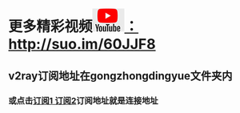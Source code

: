 #  更多精彩视频<a href="http://suo.im/60JJF8"><img src="gongzhongdingyue/jpg/youtube.jpg">：http://suo.im/60JJF8</a> 
## v2ray订阅地址在gongzhongdingyue文件夹内
### 或点击<a href='https://raw.githubusercontent.com/zwz1018/hhello_wold/master/gongzhongdingyue/README.md'>订阅1</a><a href='https://raw.githubusercontent.com/zwz1018/hhello_wold/master/gongzhongdingyue/README2.md'> 订阅2</a>订阅地址就是连接地址
